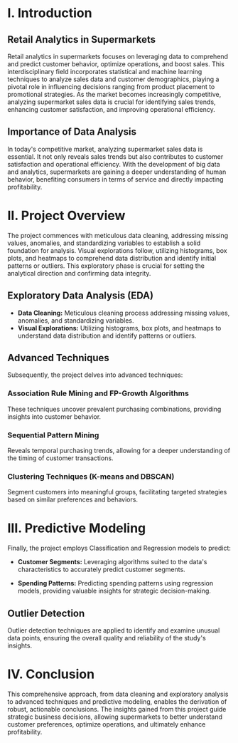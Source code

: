# I. Introduction

## Retail Analytics in Supermarkets

Retail analytics in supermarkets focuses on leveraging data to comprehend and predict customer behavior, optimize operations, and boost sales. This interdisciplinary field incorporates statistical and machine learning techniques to analyze sales data and customer demographics, playing a pivotal role in influencing decisions ranging from product placement to promotional strategies. As the market becomes increasingly competitive, analyzing supermarket sales data is crucial for identifying sales trends, enhancing customer satisfaction, and improving operational efficiency.

## Importance of Data Analysis

In today's competitive market, analyzing supermarket sales data is essential. It not only reveals sales trends but also contributes to customer satisfaction and operational efficiency. With the development of big data and analytics, supermarkets are gaining a deeper understanding of human behavior, benefiting consumers in terms of service and directly impacting profitability.

# II. Project Overview

The project commences with meticulous data cleaning, addressing missing values, anomalies, and standardizing variables to establish a solid foundation for analysis. Visual explorations follow, utilizing histograms, box plots, and heatmaps to comprehend data distribution and identify initial patterns or outliers. This exploratory phase is crucial for setting the analytical direction and confirming data integrity.

## Exploratory Data Analysis (EDA)

- **Data Cleaning:** Meticulous cleaning process addressing missing values, anomalies, and standardizing variables.
- **Visual Explorations:** Utilizing histograms, box plots, and heatmaps to understand data distribution and identify patterns or outliers.

## Advanced Techniques

Subsequently, the project delves into advanced techniques:

### Association Rule Mining and FP-Growth Algorithms

These techniques uncover prevalent purchasing combinations, providing insights into customer behavior.

### Sequential Pattern Mining

Reveals temporal purchasing trends, allowing for a deeper understanding of the timing of customer transactions.

### Clustering Techniques (K-means and DBSCAN)

Segment customers into meaningful groups, facilitating targeted strategies based on similar preferences and behaviors.

# III. Predictive Modeling

Finally, the project employs Classification and Regression models to predict:

- **Customer Segments:** Leveraging algorithms suited to the data's characteristics to accurately predict customer segments.
  
- **Spending Patterns:** Predicting spending patterns using regression models, providing valuable insights for strategic decision-making.

## Outlier Detection

Outlier detection techniques are applied to identify and examine unusual data points, ensuring the overall quality and reliability of the study's insights.

# IV. Conclusion

This comprehensive approach, from data cleaning and exploratory analysis to advanced techniques and predictive modeling, enables the derivation of robust, actionable conclusions. The insights gained from this project guide strategic business decisions, allowing supermarkets to better understand customer preferences, optimize operations, and ultimately enhance profitability.
